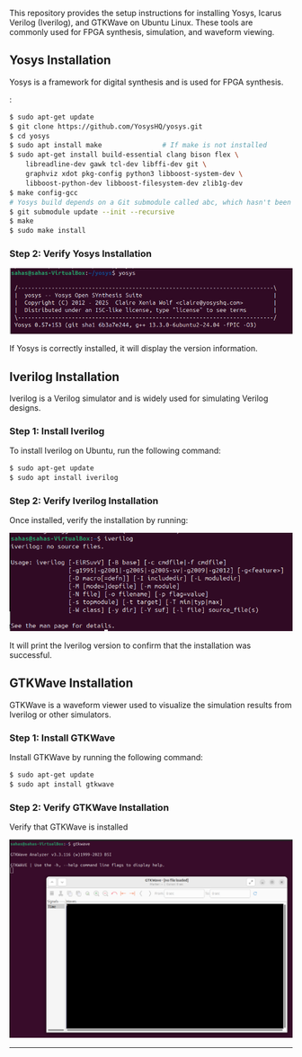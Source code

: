 This repository provides the setup instructions for installing Yosys, Icarus Verilog (Iverilog), and GTKWave on Ubuntu Linux. These tools are commonly used for FPGA synthesis, simulation, and waveform viewing.

## Yosys Installation

Yosys is a framework for digital synthesis and is used for FPGA synthesis.

:

```bash
$ sudo apt-get update
$ git clone https://github.com/YosysHQ/yosys.git
$ cd yosys
$ sudo apt install make               # If make is not installed
$ sudo apt-get install build-essential clang bison flex \
    libreadline-dev gawk tcl-dev libffi-dev git \
    graphviz xdot pkg-config python3 libboost-system-dev \
    libboost-python-dev libboost-filesystem-dev zlib1g-dev
$ make config-gcc
# Yosys build depends on a Git submodule called abc, which hasn't been initialized yet. You need to run the following command before running make
$ git submodule update --init --recursive
$ make 
$ sudo make install
```

### Step 2: Verify Yosys Installation

![Yosys Screenshot](images/yosys_download.png)

If Yosys is correctly installed, it will display the version information.

## Iverilog Installation

Iverilog is a Verilog simulator and is widely used for simulating Verilog designs.

### Step 1: Install Iverilog

To install Iverilog on Ubuntu, run the following command:

```bash
$ sudo apt-get update
$ sudo apt install iverilog
```

### Step 2: Verify Iverilog Installation

Once installed, verify the installation by running:

![Iverilog Screenshot](images/iverilog_download.png)

It will print the Iverilog version to confirm that the installation was successful.


## GTKWave Installation

GTKWave is a waveform viewer used to visualize the simulation results from Iverilog or other simulators.

### Step 1: Install GTKWave

Install GTKWave by running the following command:

```bash
$ sudo apt-get update
$ sudo apt install gtkwave
```

### Step 2: Verify GTKWave Installation

Verify that GTKWave is installed

![GTKWave Screenshot](images/gtkwave_download.png)

---




